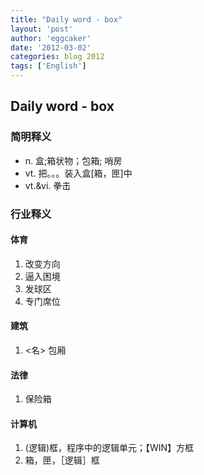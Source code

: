 ```yaml
---
title: "Daily word - box" 
layout: 'post'
author: 'eggcaker'
date: '2012-03-02'
categories: blog 2012
tags: ['English']
---
```



## Daily word - box

### 简明释义

  * n. 盒;箱状物；包箱; 哨房 
  * vt. 把。。。装入盒[箱，匣]中 
  * vt.&vi. 拳击 

### 行业释义

#### 体育

  1. 改变方向 
  2. 逼入困境 
  3. 发球区 
  4. 专门席位 

#### 建筑

  1. <名> 包厢 

#### 法律

  1. 保险箱 

#### 计算机

  1. (逻辑)框，程序中的逻辑单元；【WIN】方框 
  2. 箱，匣，［逻辑］框 

